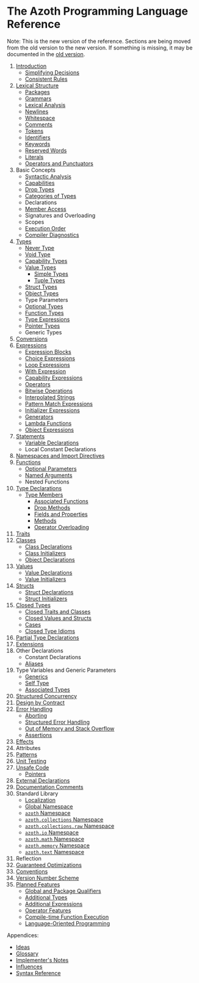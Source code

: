 # The Azoth Programming Language Reference

Note: This is the new version of the reference. Sections are being moved from the old version to the
new version. If something is missing, it may be documented in the [old version](../old/book.md).

1. [Introduction](introduction.md)
   * [Simplifying Decisions](simplifying-decisions.md)
   * [Consistent Rules](consistent-rules.md)
2. [Lexical Structure](lexical-structure.md)
   * [Packages](packages.md)
   * [Grammars](grammars.md)
   * [Lexical Analysis](lexical-analysis.md)
   * [Newlines](newlines.md)
   * [Whitespace](whitespace.md)
   * [Comments](comments.md)
   * [Tokens](tokens.md)
   * [Identifiers](identifiers.md)
   * [Keywords](keywords.md)
   * [Reserved Words](reserved-words.md)
   * [Literals](literals.md)
   * [Operators and Punctuators](operators-and-punctuators.md)
3. Basic Concepts
   * [Syntactic Analysis](syntactic-analysis.md)
   * [Capabilities](capabilities.md)
   * [Drop Types](drop-types.md)
   * [Categories of Types](categories-of-types.md)
   * Declarations
   * [Member Access](member-access.md)
   * Signatures and Overloading
   * Scopes
   * [Execution Order](execution-order.md)
   * [Compiler Diagnostics](compiler-diagnostics.md)
4. [Types](types.md)
   * [Never Type](never-type.md)
   * [Void Type](void-type.md)
   * [Capability Types](capability-types.md)
   * [Value Types](value-types.md)
     * [Simple Types](simple-types.md)
     * [Tuple Types](tuple-types.md)
   * [Struct Types](struct-types.md)
   * [Object Types](object-types.md)
   * Type Parameters
   * [Optional Types](optional-types.md)
   * [Function Types](function-types.md)
   * [Type Expressions](type-expressions.md)
   * [Pointer Types](pointer-types.md)
   * Generic Types
5. [Conversions](conversions.md)
6. [Expressions](expressions.md)
   * [Expression Blocks](expression-blocks.md)
   * [Choice Expressions](choice-expressions.md)
   * [Loop Expressions](loop-expressions.md)
   * [With Expression](with-expression.md)
   * [Capability Expressions](capability-expressions.md)
   * [Operators](operators.md)
   * [Bitwise Operations](bitwise-operations.md)
   * [Interpolated Strings](interpolated-strings.md)
   * [Pattern Match Expressions](pattern-match-expressions.md)
   * [Initializer Expressions](initializer-expressions.md)
   * [Generators](generators.md)
   * [Lambda Functions](lambda-functions.md)
   * [Object Expressions](object-expressions.md)
7. [Statements](statements.md)
   * [Variable Declarations](variable-declarations.md)
   * Local Constant Declarations
8. [Namespaces and Import Directives](namespaces.md)
9. [Functions](functions.md)
    * [Optional Parameters](optional-parameters.md)
    * [Named Arguments](named-arguments.md)
    * Nested Functions
10. [Type Declarations](type-declarations.md)
    * [Type Members](type-members.md)
      * [Associated Functions](associated-functions.md)
      * [Drop Methods](drop-methods.md)
      * [Fields and Properties](fields-and-properties.md)
      * [Methods](methods.md)
      * [Operator Overloading](operator-overloading.md)
11. [Traits](traits.md)
12. [Classes](classes.md)
    * [Class Declarations](class-declarations.md)
    * [Class Initializers](class-initializers.md)
    * [Object Declarations](object-declarations.md)
13. [Values](values.md)
    * [Value Declarations](value-declarations.md)
    * [Value Initializers](value-initializers.md)
14. [Structs](structs.md)
    * [Struct Declarations](struct-declarations.md)
    * [Struct Initializers](struct-initializers.md)
15. [Closed Types](closed-types.md)
    * [Closed Traits and Classes](closed-traits-and-classes.md)
    * [Closed Values and Structs](closed-structs.md)
    * [Cases](cases.md)
    * [Closed Type Idioms](closed-type-idioms.md)
16. [Partial Type Declarations](partial-type-declarations.md)
17. [Extensions](extensions.md)
18. Other Declarations
    * Constant Declarations
    * [Aliases](aliases.md)
19. Type Variables and Generic Parameters
    * [Generics](generics.md)
    * [Self Type](self-type.md)
    * [Associated Types](associated-types.md)
20. [Structured Concurrency](structured-concurrency.md)
21. [Design by Contract](contracts.md)
22. [Error Handling](error-handling.md)
    * [Aborting](aborting.md)
    * [Structured Error Handling](structured-errors.md)
    * [Out of Memory and Stack Overflow](memory-exhaustion.md)
    * [Assertions](assertions.md)
23. [Effects](effects.md)
24. Attributes
25. [Patterns](patterns.md)
26. [Unit Testing](unit-testing.md)
27. [Unsafe Code](unsafe.md)
    * [Pointers](pointers.md)
28. [External Declarations](external.md)
29. [Documentation Comments](documentation-comments.md)
30. Standard Library
    * [Localization](localization.md)
    * [Global Namespace](std-lib-global-namespace.md)
    * [`azoth` Namespace](azoth.md)
    * [`azoth.collections` Namespace](azoth.collections.md)
    * [`azoth.collections.raw` Namespace](azoth.collections.raw.md)
    * [`azoth.io` Namespace](azoth.io.md)
    * [`azoth.math` Namespace](azoth.math.md)
    * [`azoth.memory` Namespace](azoth.memory.md)
    * [`azoth.text` Namespace](azoth.text.md)
31. Reflection
32. [Guaranteed Optimizations](guaranteed-optimizations.md)
33. [Conventions](conventions.md)
34. [Version Number Scheme](version-numbers.md)
35. [Planned Features](planned-features.md)
    * [Global and Package Qualifiers](planned-qualifier.md)
    * [Additional Types](planned-types.md)
    * [Additional Expressions](planned-expressions.md)
    * [Operator Features](planned-operators.md)
    * [Compile-time Function Execution](planned-ctfe.md)
    * [Language-Oriented Programming](planned-lop.md)

Appendices:

* [Ideas](ideas.md)
* [Glossary](glossary.md)
* [Implementer's Notes](implementers-notes.md)
* [Influences](influences.md)
* [Syntax Reference](syntax-reference.md)
